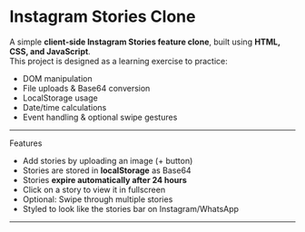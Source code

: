 # Instagram Stories Clone

A simple **client-side Instagram Stories feature clone**, built using **HTML, CSS, and JavaScript**.  
This project is designed as a learning exercise to practice:
- DOM manipulation
- File uploads & Base64 conversion
- LocalStorage usage
- Date/time calculations
- Event handling & optional swipe gestures

---

 Features
- Add stories by uploading an image (+ button)
- Stories are stored in **localStorage** as Base64
- Stories **expire automatically after 24 hours**
- Click on a story to view it in fullscreen
- Optional: Swipe through multiple stories
- Styled to look like the stories bar on Instagram/WhatsApp

---


